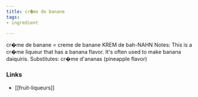 ```yaml
---
title: cr�me de banane
tags:
- ingredient

---
```

cr�me de banane = creme de banane KREM de bah-NAHN Notes: This is a cr�me liqueur that has a banana flavor. It's often used to make banana daiquiris. Substitutes: cr�me d'ananas (pineapple flavor)

### Links

* [[fruit-liqueurs]]
